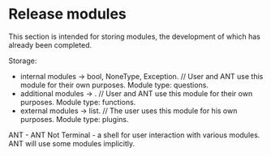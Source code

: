 # Release modules
This section is intended for storing modules, the development of which
has already been completed.


Storage:
- internal modules -> bool, NoneType, Exception. // User and ANT use
this module for their own purposes. Module type: questions.
- additional modules -> <Other types>. // User and ANT use this module
for their own purposes. Module type: functions.
- external modules -> list. // The user uses this module for his own
purposes. Module type: plugins.


ANT - ANT Not Terminal - a shell for user interaction with various
modules. ANT will use some modules implicitly.
